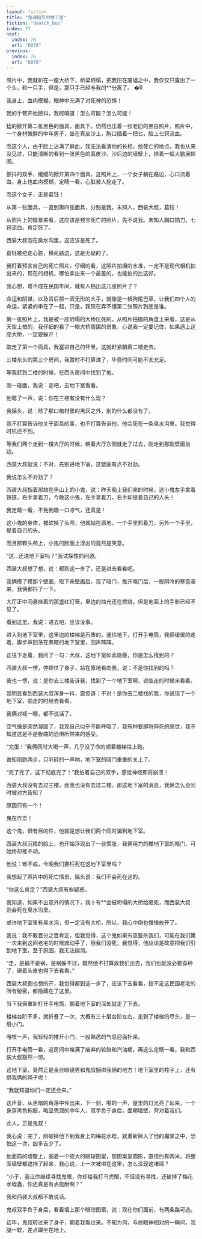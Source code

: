 ```yaml
---
layout: fiction
title: "鬼魂指引的地下室"
fiction: "deatch_bus"
index: 77
next:
  index: 78
  url: "0078"
previous:
  index: 76
  url: "0076"
---
```

照片中，我就趴在一座大桥下，桥梁坍塌，把我压在废墟之中，我仅仅只露出了一个头，和一只手，但是，那只手已经与我的**分离了。 �R

我身上，血肉模糊，眼神中充满了对死神的恐惧！

我的手臂开始颤抖，我呢喃道：怎么可能？怎么可能！

猛的掀开第二张黑色的面具，面具下，仍然也压着一张老旧的黑白照片，照片中，一个身材微胖的中年男子，坐在真皮沙上，胸口插着一把匕，脸上七窍流血。

而这个人，由于脸上沾满了鲜血，我无法看清他的长相，他死亡的地点，我也从来没见过，只能清晰的看到一张黑色的真皮沙。沙后边的墙壁上，挂着一幅大鹏展翅图。

颤抖的双手，缓缓的掀开第四个面具，这照片上，一个女子躺在路边，心口流着血，身上也血肉模糊，定睛一看，心脏被人挖走了。

而这个女子，正是葛钰！

从第一张面具，一直到第四张面具，分别是我，未知人，西装大叔，葛钰！

从照片上的情景来看，这应该是预言死亡的照片，先不说我。未知人胸口插刀，七窍流血，肯定死了。

西装大叔泡在臭水沟里，这应该是死了。

葛钰被挖走心脏，横死路边，这是无疑的了。

我盯着预言自己的死亡照片，仔细的看，这照片拍摄的水准，一定不是现代相机拍出来的，现在的相机，哪怕拿出来一个最差的，也能拍的比这好。

我心想，难不成在民国年间，就有人拍出这几张照片了？

命运和阴谋，以及背后那一双无形的大手，就像是一根狗尾巴草，让我们四个人的命运，紧紧的串在了一起，只是，我现在弄不懂第二张照片到底是谁。

第一张照片上，我是被一座坍塌的大桥压死的，从照片拍摄的角度上来看，这是从天空上拍的，我仔细的看了一眼大桥周围的景象，心说我一定要记住，如果遇上这座大桥，一定要躲开！

取走了第一个面具，我塞进自己的怀里。这就赶紧朝着二楼走去。

三楼东头的第三个房间，我暂时不打算进了，毕竟时间可能不太充足。

等我赶到二楼的时候，在西头房间中找到了他。

刚一碰面，我说：走吧，去地下室看看。

他嗯了一声，说：你在三楼有没有什么现？

我摇头，说：除了那口棺材里的黑灰之外，别的什么都没有了。

我不打算告诉他关于面具的事，也不打算告诉他，他会死在一条臭水沟里。我觉得时机还不到。

等我们两个走到一楼大厅的时候，朝着大厅东侧就走了过去，刚走到那副壁画前边。

西装大叔就说：不对，先别进地下室，这壁画有点不对劲。

我说怎么不对劲了？

西装大叔指着那站在黑山上的小鬼，说：昨天晚上我们来的时候，这小鬼左手拿着铁链，右手拿着刀，今晚这小鬼，左手拿着刀，右手却提着自己的人头！

我定睛一看，不免倒吸一口凉气，还真是！

这小鬼的身体，被砍掉了头颅，他就站在原地，一个手里抓着刀，另外一个手里，提着自己的头。

而且那颗头颅上，小鬼的脸面上浮出的竟然是笑意。

“这...还进地下室吗？”我试探性的问道。

西装大叔想了想，说：都到这一步了，还是进去看看吧。

我俩摸了摸那个壁画，取下来壁画后，现了暗门，推开暗门后，一股阴冷的寒意袭来，我俩都抖了一下。

大厅正中间悬挂着的那盏红灯笼，里边的烛光还在燃烧，但是地面上的手影已经不见了。

看到这里，我说：进去吧，应该没事。

进入到地下室里，这里边的楼梯是石质的，通往地下，打开手电筒，我俩缓缓的走着，脚步声回荡在黑暗的地下室里，回声阵阵。

正往下走着，我问了一句：大叔，这地下室如此隐蔽，你是怎么找到的？

西装大叔一愣，停顿住了身子，站在原地看向我，说：不是你找到的吗？

我也一愣，说：是你去三楼告诉我，找到了一个地下室啊，说临走的时候来看看。

我明显看到西装大叔浑身一抖，震惊道：不对！是你去二楼找的我，你说现了一个地下室，临走的时候去看看。

我俩对视一眼，都不说话了。

空气像是突然凝固了，我现自己似乎不能呼吸了，我有种要即将猝死的感觉，我不知道这是不是极端的恐惧所带来的感受。

“完蛋！”我俩同时大喝一声，几乎没了命的顺着楼梯往上跑。

谁知刚跑两步，只听砰的一声响，地下室的暗门重重的关上了。

“完了完了，这下彻底完了！”我拍着自己的双手，感觉神经即将崩溃！

西装大叔没有去过三楼，而我也没有去过二楼，那这地下室的消息，我俩怎么会同时被对方告知？

原因只有一个！

鬼在作祟！

这个鬼，很有目的性，他就是想让我们两个同时骗到地下室。

西装大叔沉稳的脸上，也开始浮现出了一丝慌张，我俩用力的推地下室的暗门，可始终却推不动。

他说：难不成，今晚我们要枉死在这地下室里吗？

我想起了照片中的死亡情景，摇头说：我们不会死在这的。

“你这么肯定？”西装大叔有些疑惑。

我知道，如果不出意外的情况下，我十有**会被坍塌的大桥给砸死，而西装大叔则会死在臭水沟里。

或许地下室里有臭水沟，但一定没有大桥，所以，我心中倒也慢慢放开了。

我说：我不敢百分之百肯定，但我觉得，这个鬼如果有意要杀我们，可能在我们第一次来到这间老宅的时候就动手了，但我们没死，我觉得，他应该是故意把我们引到地下室，至于原因，我无法揣测。

“走，是福不是祸，是祸躲不过，既然他不打算放我们出去，我们也就没必要孬种了，硬着头皮也得下去看看。”

西装大叔倒也想的开，我觉得都到这一步了，应该下去看看，指不定这民国老宅的所有秘密，都隐藏在了这里。

当下我俩重新打开手电筒，朝着地下室的深处就走了下去。

楼梯台阶不多，就折叠了一次，大概有三十层台阶左右，走到了楼梯的尽头，是一扇小门。

嘎吱一声，我轻轻的推开小门，一股熟悉的气息迎面扑来。

打开手电筒一看，这房间中堆满了废弃的轮胎和汽油桶，再这么定睛一看，我和西装大叔豁然一惊。

这地下室，竟然正是金丝眼镜男和鬼叔捆绑我俩的地方！地下室里的柱子上，还有绑我俩的绳子呢！

“我就知道你们一定还会来。”

这声音，从黑暗的角落中传出来，下一刻，啪的一声，屋里的灯光亮了起来，一个身穿黑色袍服，略显秃顶的中年人，双手负于身后，面朝墙壁，背对着我们。

此人，正是鬼叔！

我心说：完了，刚破掉他下到我身上的梅花水蛭，就重新掉入了他的魔掌之中，恐怕这一次，凶多吉少了。

他面前的墙壁上，画着一个硕大的眼球图案，那图案呈圆形，直径约有两米，将整面墙壁都遮挡了起来，我心说，上一次被绑在这里，怎么没现这堵墙？

“小子，我让你继续寻找鬼眼，你却给我打马虎眼，不但没有寻找，还破掉了梅花水蛭蛊，你还真是有点能耐啊？”

我和西装大叔都不敢说话。

鬼叔双手负于身后，看着墙上那个眼球图案，说：现在你们面前，有两条路可选。

话毕，鬼叔转过来了身子，朝着我看过来。不知为何，与他眼神相对的一瞬间，我腿一软，差点蹲坐在地上。